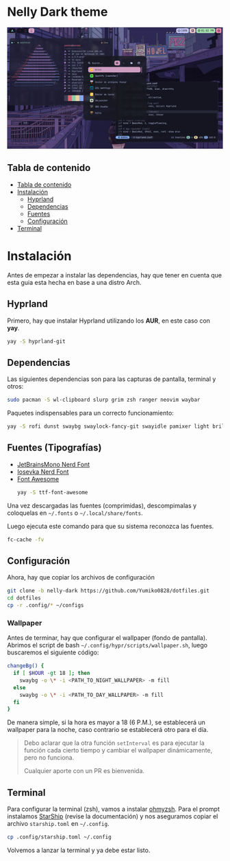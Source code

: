 # Nelly Dark theme

![](https://raw.githubusercontent.com/Yumiko0828/dotfiles/main/screenshots/hyprland_nelly-dark.png)

## Tabla de contenido

- [Tabla de contenido](#tabla-de-contenido)
- [Instalación](#instalación)
  - [Hyprland](#hyprland)
  - [Dependencias](#dependencias)
  - [Fuentes](#fuentes-tipografías)
  - [Configuración](#configuración)
- [Terminal](#terminal)

# Instalación

Antes de empezar a instalar las dependencias, hay que tener en cuenta que esta guia esta hecha en base a una distro Arch.

## Hyprland

Primero, hay que instalar Hyprland utilizando los **AUR**, en este caso con **yay**.

```bash
yay -S hyprland-git
```

## Dependencias

Las siguientes dependencias son para las capturas de pantalla, terminal y otros:

```bash
sudo pacman -S wl-clipboard slurp grim zsh ranger neovim waybar
```

Paquetes indispensables para un correcto funcionamiento:

```bash
yay -S rofi dunst swaybg swaylock-fancy-git swayidle pamixer light brillo alacritty-git
```

## Fuentes (Tipografías)

- [JetBrainsMono Nerd Font](https://github.com/ryanoasis/nerd-fonts/releases/download/v2.2.2/JetBrainsMono.zip)
- [Iosevka Nerd Font](https://github.com/ryanoasis/nerd-fonts/releases/download/v2.3.3/Iosevka.zip)
- [Font Awesome](https://archlinux.org/packages/community/any/ttf-font-awesome/)
  ```bash
  yay -S ttf-font-awesome
  ```

Una vez descargadas las fuentes (comprimidas), descompimalas y coloquelas en `~/.fonts` o `~/.local/share/fonts`.

Luego ejecuta este comando para que su sistema reconozca las fuentes.

```bash
fc-cache -fv
```

## Configuración

Ahora, hay que copiar los archivos de configuración

```bash
git clone -b nelly-dark https://github.com/Yumiko0828/dotfiles.git
cd dotfiles
cp -r .config/* ~/configs
```

### Wallpaper

Antes de terminar, hay que configurar el wallpaper (fondo de pantalla). Abrimos el script de bash `~/.config/hypr/scripts/wallpaper.sh`, luego buscaremos el siguiente código:

```sh
changeBg() {
  if [ $HOUR -gt 18 ]; then
    swaybg -o \* -i <PATH_TO_NIGHT_WALLPAPER> -m fill
  else
    swaybg -o \* -i <PATH_TO_DAY_WALLPAPER> -m fill
  fi
}
```

De manera simple, si la hora es mayor a 18 (6 P.M.), se establecerá un wallpaper para la noche, caso contrario se establecerá otro para el día.

> Debo aclarar que la otra función `setInterval` es para ejecutar la función cada cierto tiempo y cambiar el wallpaper dinámicamente, pero no funciona.
>
> Cualquier aporte con un PR es bienvenida.

## Terminal

Para configurar la terminal (zsh), vamos a instalar [ohmyzsh](https://github.com/ohmyzsh/ohmyzsh/wiki/Installing-ZSH). Para el prompt instalamos [StarShip](https://starship.rs/guide/#%F0%9F%9A%80-installation) (revise la documentación) y nos aseguramos copiar el archivo `starship.toml` en `~/.config`.

```bash
cp .config/starship.toml ~/.config
```

Volvemos a lanzar la terminal y ya debe estar listo.

